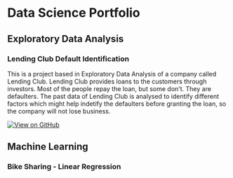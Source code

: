 # Data Science Portfolio

## Exploratory Data Analysis
### Lending Club Default Identification

This is a project based in Exploratory Data Analysis of a company called Lending Club. Lending Club provides loans to the customers through investors. Most of the people repay the loan, but some don't. They are defaulters. The past data of Lending Club is analysed to identify different factors which might help indetify the defaulters before granting the loan, so the company will not lose business.

[![View on GitHub](https://img.shields.io/badge/GitHub-View_on_GitHub-blue?logo=GitHub)](https://github.com/khyatidesai09/LendingClubCaseStudy)

## Machine Learning
### Bike Sharing - Linear Regression

